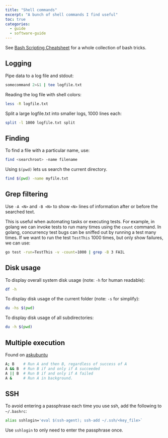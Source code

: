 ```yaml
---
title: "Shell commands"
excerpt: "A bunch of shell commands I find useful"
toc: true
categories:
  - guide
  - software-guide
---
```


See [Bash Scripting Cheatsheet](https://devhints.io/bash) for a whole collection of bash tricks.

## Logging

Pipe data to a log file and stdout:

```sh
somecommand 2>&1 | tee logfile.txt
```

Reading the log file with shell colors:

```sh
less -R logfile.txt
```

Split a large logfile.txt into smaller logs, 1000 lines each:

```sh
split -l 1000 logfile.txt split
```

## Finding

To find a file with a particular name, use:
```sh
find <searchroot> -name filename
```

Using `$(pwd)` lets us search the current directory.

```sh
find $(pwd) -name myfile.txt
```

## Grep filtering

Use `-A <N>` and `-B <N>` to show `<N>` lines of information after or before the searched text.

This is useful when automating tasks or executing tests. For example, in golang we can invoke tests to run many times using the `count` command. In golang, concurrency test bugs can be sniffed out by running a test many times. If we want to run the test `TestThis` 1000 times, but only show failures, we can use:

```sh
go test -run=TestThis -v -count=1000 | grep -B 3 FAIL
```

## Disk usage

To display overall system disk usage (note: `-h` for human readable):

```sh
df -h
```

To display disk usage of the current folder (note: `-s` for simplify):

```sh
du -hs $(pwd)
```

To display disk usage of all subdirectories:

```sh
du -h $(pwd)
```

## Multiple execution

Found on [askubuntu](https://askubuntu.com/a/539293)

```sh
A; B    # Run A and then B, regardless of success of A
A && B  # Run B if and only if A succeeded
A || B  # Run B if and only if A failed
A &     # Run A in background.
```

## SSH

To avoid entering a passphrase each time you use ssh, add the following to `~/.bashrc`:

```sh
alias sshlogin='eval $(ssh-agent); ssh-add ~/.ssh/<key_file>`
```

Use `sshlogin` to only need to enter the passphrase once.


